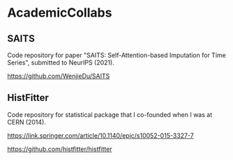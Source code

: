 # AcademicCollabs

## SAITS

Code repository for paper "SAITS: Self-Attention-based Imputation for Time Series", submitted to NeurIPS (2021).

https://github.com/WenjieDu/SAITS

## HistFitter

Code repository for statistical package that I co-founded when I was at CERN (2014).

https://link.springer.com/article/10.1140/epjc/s10052-015-3327-7

https://github.com/histfitter/histfitter


